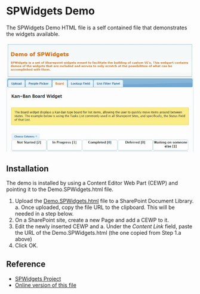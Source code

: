 SPWidgets Demo
==============

The SPWidgets Demo HTML file is a self contained file that demonstrates the widgets available. 

![SPWidgets Demos](../documentation/web/spwidgets.demos.jpg)


Installation
------------

The demo is installed by using a Content Editor Web Part (CEWP) and pointing it to the Demo.SPWidgets.html file.

1.  Upload the [Demo.SPWidgets.html][demoFile] file to a SharePoint Document Library. 
    a.  Once uploaded, copy the file URL to the clipboard. This will be needed in a step below.
2.  On a SharePoint site, create a new Page and add a CEWP to it.
3.  Edit the newly inserted CEWP and
    a.   Under the _Content Link_ field, paste the URL of the Demo.SPWidgets.html (the one copied from Step 1.a above)
4.  Click OK. 


Reference
---------

-   [SPWidgets Project](http://purtuga.github.io/SPWidgets/)
-   [Online version of this file](https://github.com/purtuga/SPWidgets/tree/master/demo/demo.about.md)



[demoFile]: http://.... "Demo.SPWidgets.html"
